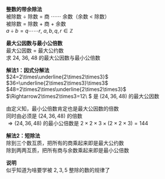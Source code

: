 **整数的带余除法**  
被除数 $\div$ 除数 $=$ 商 $\cdots\cdots$ 余数（余数 $<$ 除数）  
被除数 $=$ 除数 $+$ 商 $+$ 余数  
$a\div b=q\cdots\cdots r,\ a,b,q,r\in\mathbb{Z}$  
  
**最大公因数与最小公倍数**  
最大公因数 $=$ 最大公约数  
求 $24,\ 36,\ 48$ 的最大公因数与最小公倍数  
  
**解法1：因式分解法**  
$24=2\times\underline{2\times2\times3}$  
$36=\underline{2\times2\times3}\times3$  
$48=2\times2\times\underline{2\times2\times3}$  
$\Rightarrow2\times2\times3=12\ $ 是 $(24,36,48)$ 的最大公因数  
  
由定义知，最小公倍数肯定也是最大公因数的倍数  
同时由必须是 $(24,36,48)$ 的倍数  
$\Rightarrow(24,36,48)$ 的最小公倍数是 $2\times2\times3\times(2\times2\times3)=144$  
  
**解法2：短除法**  
除到三个数互质，把所有的商乘起来即是最大公约数  
除到两两互质，把所有商与余数乘起来即是最小公倍数  
  
**说明**  
似乎知道为啥要学被 $2,3,5$ 整除的数的规律了  
